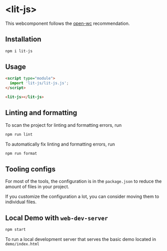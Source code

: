 # \<lit-js>

This webcomponent follows the [open-wc](https://github.com/open-wc/open-wc) recommendation.

## Installation

```bash
npm i lit-js
```

## Usage

```html
<script type="module">
  import 'lit-js/lit-js.js';
</script>

<lit-js></lit-js>
```

## Linting and formatting

To scan the project for linting and formatting errors, run

```bash
npm run lint
```

To automatically fix linting and formatting errors, run

```bash
npm run format
```


## Tooling configs

For most of the tools, the configuration is in the `package.json` to reduce the amount of files in your project.

If you customize the configuration a lot, you can consider moving them to individual files.

## Local Demo with `web-dev-server`

```bash
npm start
```

To run a local development server that serves the basic demo located in `demo/index.html`
